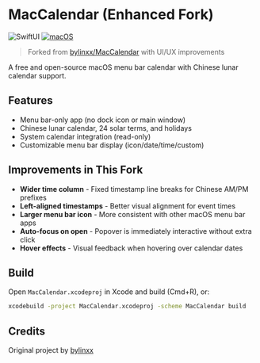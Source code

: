 # MacCalendar (Enhanced Fork)

![SwiftUI](https://img.shields.io/badge/SwiftUI-EC662F?style=flat&logo=swift&logoColor=white)
[![macOS](https://img.shields.io/badge/macOS-14.0+-green.svg)](https://github.com/bylinxx/MacCalendar)

> Forked from [bylinxx/MacCalendar](https://github.com/bylinxx/MacCalendar) with UI/UX improvements

A free and open-source macOS menu bar calendar with Chinese lunar calendar support.

## Features

- Menu bar-only app (no dock icon or main window)
- Chinese lunar calendar, 24 solar terms, and holidays
- System calendar integration (read-only)
- Customizable menu bar display (icon/date/time/custom)

## Improvements in This Fork

- **Wider time column** - Fixed timestamp line breaks for Chinese AM/PM prefixes
- **Left-aligned timestamps** - Better visual alignment for event times
- **Larger menu bar icon** - More consistent with other macOS menu bar apps
- **Auto-focus on open** - Popover is immediately interactive without extra click
- **Hover effects** - Visual feedback when hovering over calendar dates

## Build

Open `MacCalendar.xcodeproj` in Xcode and build (Cmd+R), or:

```bash
xcodebuild -project MacCalendar.xcodeproj -scheme MacCalendar build
```

## Credits

Original project by [bylinxx](https://github.com/bylinxx/MacCalendar)
